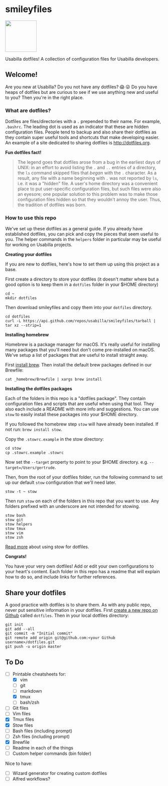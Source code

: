 # smileyfiles

<img src="https://rawgit.com/usabilla/smileyfiles/master/smiley.svg" width="100" height="100">

Usabilla dotfiles! A collection of configuration files for Usabilla developers.

## Welcome!

Are you new at Usabilla? Do you not have any dotfiles? 😱 😜 Do you have heaps of dotfiles but are curious to see if we use anything new and useful to you? Then you're in the right place.

### What are dotfiles?
Dotfiles are files/directories with a `.` prepended to their name. For example, `.bashrc`. The leading dot is used as an indicator that these are hidden configuration files. People tend to backup and also share their dotfiles as they contain super useful tools and shortcuts that make developing easier. An example of a site dedicated to sharing dotfiles is <http://dotfiles.org>.

**Fun dotfiles fact!**

> The legend goes that dotfiles arose from a bug in the earliest days of UNIX: in an effort to avoid listing the `.` and `..` entries of a directory, the `ls` command skipped files that _began_ with the `.` character. As a result, any file with a name beginning with `.` was not reported by `ls`, i.e. it was a "hidden" file. A user's home directory was a convenient place to put user-specific configuration files, but such files were also an eyesore; one popular solution to this problem was to make those configuration files hidden so that they wouldn't annoy the user. Thus, the tradition of dotfiles was born.

### How to use this repo

We've set up these dotfiles as a general guide. If you already have established dotfiles, you can pick and copy the pieces that seem useful to you. The helper commands in the `helpers` folder in particular may be useful for working on Usabilla projects.

**Creating your dotfiles**

If you are new to dotfiles, here's how to set them up using this project as a base.

First create a directory to store your dotfiles (it doesn't matter where but a good option is to keep them in a `dotfiles` folder in your $HOME directory)

```
cd ~
mkdir dotfiles
```

Then download smileyfiles and copy them into your `dotfiles` directory.

```
cd dotfiles
curl -L https://api.github.com/repos/usabilla/smileyfiles/tarball | tar xz --strip=1
```

**Installing homebrew**

Homebrew is a package manager for macOS. It's really useful for installing many packages that you'll need but don't come pre-installed on macOS. We've setup a list of packages that are useful to install straight away.

First [install brew]((https://brew.sh/)). Then install the default brew packages defined in our Brewfile:

```
cat _homebrew/Brewfile | xargs brew install
```

**Installing the dotfiles packages**

Each of the folders in this repo is a "dotfiles package". They contain configuration files and scripts that are useful when using that tool. They also each include a README with more info and suggestions. You can use `stow` to easily install these packages into your $HOME directory.

If you followed the homebrew step `stow` will have already been installed. If not run: `brew install stow`.

Copy the `.stowrc.example` in the stow directory:

```
cd stow
cp .stowrc.example .stowrc
```

Now set the `--target` property to point to your $HOME directory. e.g. `--target=/Users/gertrude`.

Then, from the root of your dotfiles folder, run the following command to set up our default `stow` configuration that we'll need later.

```
stow -t ~ stow
```

Then run `stow` on each of the folders in this repo that you want to use. Any folders prefixed with an underscore are not intended for stowing.

```
stow bash
stow git
stow helpers
stow tmux
stow vim
stow zsh
```

[Read more](https://alexpearce.me/2016/02/managing-dotfiles-with-stow/) about using stow for dotfiles.


**Congrats!**

You have your very own dotfiles! Add or edit your own configurations to your heart's content. Each folder in this repo has a readme that will explain how to do so, and include links for further references.

## Share your dotfiles

A good practice with dotfiles is to share them. As with any public repo, never put sensitive information in your dotfiles. First [create a new repo on Github](https://github.com/new) called `dotfiles`. Then in your local dotfiles directory:
```
git init
git add --all
git commit -m "Initial commit"
git remote add origin git@github.com:<your Github username>/dotfiles.git
git push -u origin master

```

## To Do
- [ ] Printable cheatsheets for:
    - [x] vim
    - [ ] git
    - [ ] markdown
    - [x] tmux
    - [ ] bash/zsh
- [ ] Git files
- [ ] Vim files
- [x] Tmux files
- [x] Stow files
- [ ] Bash files (including prompt)
- [ ] Zsh files (including prompt)
- [x] Brewfile
- [ ] Readme in each of the things
- [ ] Custom helper commands (bin folder)

Nice to have:
- [ ] Wizard generator for creating custom dotfiles
- [ ] Alfred workflows?
